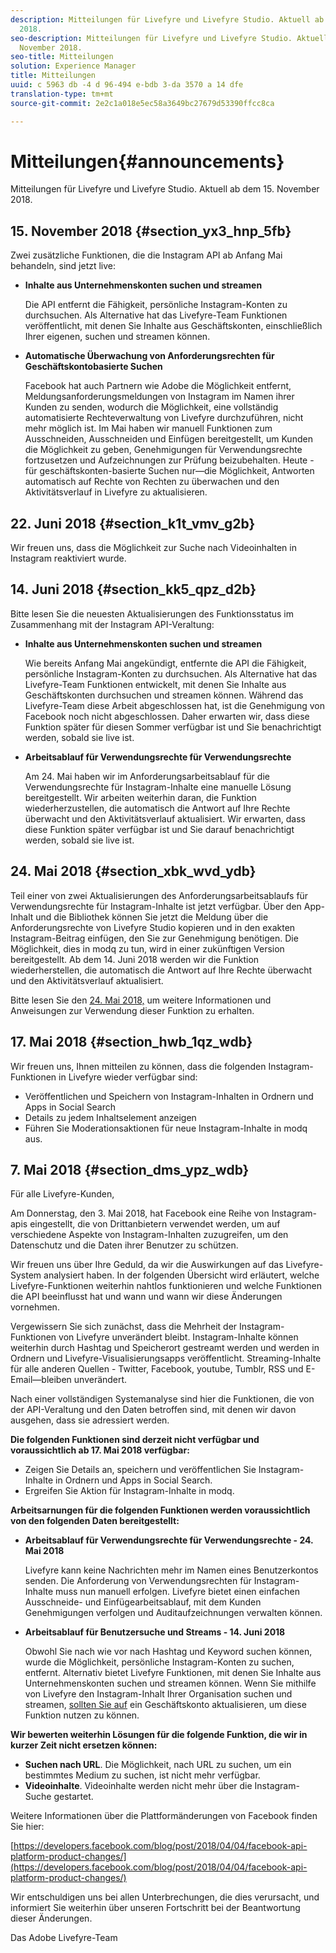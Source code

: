 ```yaml
---
description: Mitteilungen für Livefyre und Livefyre Studio. Aktuell ab dem 15. November
  2018.
seo-description: Mitteilungen für Livefyre und Livefyre Studio. Aktuell ab dem 15.
  November 2018.
seo-title: Mitteilungen
solution: Experience Manager
title: Mitteilungen
uuid: c 5963 db -4 d 96-494 e-bdb 3-da 3570 a 14 dfe
translation-type: tm+mt
source-git-commit: 2e2c1a018e5ec58a3649bc27679d53390ffcc8ca

---
```



# Mitteilungen{#announcements}

Mitteilungen für Livefyre und Livefyre Studio. Aktuell ab dem 15. November 2018.

## 15. November 2018 {#section_yx3_hnp_5fb}

Zwei zusätzliche Funktionen, die die Instagram API ab Anfang Mai behandeln, sind jetzt live:

* **Inhalte aus Unternehmenskonten suchen und streamen**

   Die API entfernt die Fähigkeit, persönliche Instagram-Konten zu durchsuchen. Als Alternative hat das Livefyre-Team Funktionen veröffentlicht, mit denen Sie Inhalte aus Geschäftskonten, einschließlich Ihrer eigenen, suchen und streamen können.

* **Automatische Überwachung von Anforderungsrechten für Geschäftskontobasierte Suchen**

   Facebook hat auch Partnern wie Adobe die Möglichkeit entfernt, Meldungsanforderungsmeldungen von Instagram im Namen ihrer Kunden zu senden, wodurch die Möglichkeit, eine vollständig automatisierte Rechteverwaltung von Livefyre durchzuführen, nicht mehr möglich ist. Im Mai haben wir manuell Funktionen zum Ausschneiden, Ausschneiden und Einfügen bereitgestellt, um Kunden die Möglichkeit zu geben, Genehmigungen für Verwendungsrechte fortzusetzen und Aufzeichnungen zur Prüfung beizubehalten. Heute - für geschäftskonten-basierte Suchen nur—die Möglichkeit, Antworten automatisch auf Rechte von Rechten zu überwachen und den Aktivitätsverlauf in Livefyre zu aktualisieren.

## 22. Juni 2018 {#section_k1t_vmv_g2b}

Wir freuen uns, dass die Möglichkeit zur Suche nach Videoinhalten in Instagram reaktiviert wurde.

## 14. Juni 2018 {#section_kk5_qpz_d2b}

Bitte lesen Sie die neuesten Aktualisierungen des Funktionsstatus im Zusammenhang mit der Instagram API-Veraltung:

* **Inhalte aus Unternehmenskonten suchen und streamen**

   Wie bereits Anfang Mai angekündigt, entfernte die API die Fähigkeit, persönliche Instagram-Konten zu durchsuchen. Als Alternative hat das Livefyre-Team Funktionen entwickelt, mit denen Sie Inhalte aus Geschäftskonten durchsuchen und streamen können. Während das Livefyre-Team diese Arbeit abgeschlossen hat, ist die Genehmigung von Facebook noch nicht abgeschlossen. Daher erwarten wir, dass diese Funktion später für diesen Sommer verfügbar ist und Sie benachrichtigt werden, sobald sie live ist.

* **Arbeitsablauf für Verwendungsrechte für Verwendungsrechte**

   Am 24. Mai haben wir im Anforderungsarbeitsablauf für die Verwendungsrechte für Instagram-Inhalte eine manuelle Lösung bereitgestellt. Wir arbeiten weiterhin daran, die Funktion wiederherzustellen, die automatisch die Antwort auf Ihre Rechte überwacht und den Aktivitätsverlauf aktualisiert. Wir erwarten, dass diese Funktion später verfügbar ist und Sie darauf benachrichtigt werden, sobald sie live ist.

## 24. Mai 2018 {#section_xbk_wvd_ydb}

Teil einer von zwei Aktualisierungen des Anforderungsarbeitsablaufs für Verwendungsrechte für Instagram-Inhalte ist jetzt verfügbar. Über den App-Inhalt und die Bibliothek können Sie jetzt die Meldung über die Anforderungsrechte von Livefyre Studio kopieren und in den exakten Instagram-Beitrag einfügen, den Sie zur Genehmigung benötigen. Die Möglichkeit, dies in modq zu tun, wird in einer zukünftigen Version bereitgestellt. Ab dem 14. Juni 2018 werden wir die Funktion wiederherstellen, die automatisch die Antwort auf Ihre Rechte überwacht und den Aktivitätsverlauf aktualisiert.

Bitte lesen Sie den [24. Mai 2018,](/help/using/c-rn/previous-rns/rn2018/c-rn-2018-may-24.md#c_rn) um weitere Informationen und Anweisungen zur Verwendung dieser Funktion zu erhalten.

## 17. Mai 2018 {#section_hwb_1qz_wdb}

Wir freuen uns, Ihnen mitteilen zu können, dass die folgenden Instagram-Funktionen in Livefyre wieder verfügbar sind:

* Veröffentlichen und Speichern von Instagram-Inhalten in Ordnern und Apps in Social Search
* Details zu jedem Inhaltselement anzeigen
* Führen Sie Moderationsaktionen für neue Instagram-Inhalte in modq aus.

## 7. Mai 2018 {#section_dms_ypz_wdb}

Für alle Livefyre-Kunden,

Am Donnerstag, den 3. Mai 2018, hat Facebook eine Reihe von Instagram-apis eingestellt, die von Drittanbietern verwendet werden, um auf verschiedene Aspekte von Instagram-Inhalten zuzugreifen, um den Datenschutz und die Daten ihrer Benutzer zu schützen.

Wir freuen uns über Ihre Geduld, da wir die Auswirkungen auf das Livefyre-System analysiert haben. In der folgenden Übersicht wird erläutert, welche Livefyre-Funktionen weiterhin nahtlos funktionieren und welche Funktionen die API beeinflusst hat und wann und wann wir diese Änderungen vornehmen.

Vergewissern Sie sich zunächst, dass die Mehrheit der Instagram-Funktionen von Livefyre unverändert bleibt. Instagram-Inhalte können weiterhin durch Hashtag und Speicherort gestreamt werden und werden in Ordnern und Livefyre-Visualisierungsapps veröffentlicht. Streaming-Inhalte für alle anderen Quellen - Twitter, Facebook, youtube, Tumblr, RSS und E-Email—bleiben unverändert.

Nach einer vollständigen Systemanalyse sind hier die Funktionen, die von der API-Veraltung und den Daten betroffen sind, mit denen wir davon ausgehen, dass sie adressiert werden.

**Die folgenden Funktionen sind derzeit nicht verfügbar und voraussichtlich ab 17. Mai 2018 verfügbar:**

* Zeigen Sie Details an, speichern und veröffentlichen Sie Instagram-Inhalte in Ordnern und Apps in Social Search.
* Ergreifen Sie Aktion für Instagram-Inhalte in modq.

**Arbeitsarnungen für die folgenden Funktionen werden voraussichtlich von den folgenden Daten bereitgestellt:**

* **Arbeitsablauf für Verwendungsrechte für Verwendungsrechte - 24. Mai 2018**

   Livefyre kann keine Nachrichten mehr im Namen eines Benutzerkontos senden. Die Anforderung von Verwendungsrechten für Instagram-Inhalte muss nun manuell erfolgen. Livefyre bietet einen einfachen Ausschneide- und Einfügearbeitsablauf, mit dem Kunden Genehmigungen verfolgen und Auditaufzeichnungen verwalten können.

* **Arbeitsablauf für Benutzersuche und Streams - 14. Juni 2018**

   Obwohl Sie nach wie vor nach Hashtag und Keyword suchen können, wurde die Möglichkeit, persönliche Instagram-Konten zu suchen, entfernt. Alternativ bietet Livefyre Funktionen, mit denen Sie Inhalte aus Unternehmenskonten suchen und streamen können. Wenn Sie mithilfe von Livefyre den Instagram-Inhalt Ihrer Organisation suchen und streamen, [sollten Sie auf](https://help.instagram.com/502981923235522?helpref=search&sr=2&query=change%20personal%20account%20to%20business%20account) ein Geschäftskonto aktualisieren, um diese Funktion nutzen zu können.

**Wir bewerten weiterhin Lösungen für die folgende Funktion, die wir in kurzer Zeit nicht ersetzen können:**

* **Suchen nach URL**. Die Möglichkeit, nach URL zu suchen, um ein bestimmtes Medium zu suchen, ist nicht mehr verfügbar.
* **Videoinhalte**. Videoinhalte werden nicht mehr über die Instagram-Suche gestartet.

Weitere Informationen über die Plattformänderungen von Facebook finden Sie hier:

[https://developers.facebook.com/blog/post/2018/04/04/facebook-api-platform-product-changes/](https://developers.facebook.com/blog/post/2018/04/04/facebook-api-platform-product-changes/)

Wir entschuldigen uns bei allen Unterbrechungen, die dies verursacht, und informiert Sie weiterhin über unseren Fortschritt bei der Beantwortung dieser Änderungen.

Das Adobe Livefyre-Team
